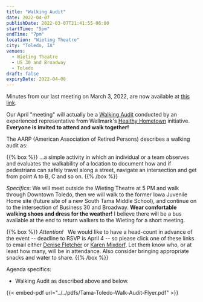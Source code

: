 ```yaml
---
title: "Walking Audit"
date: 2022-04-07
publishDate: 2022-03-07T21:41:55-06:00
startTime: "5pm"
endTime: "7pm"
location: "Wieting Theatre"
city: "Toledo, IA"
venues:
  - Wieting Theatre
  - US 30 and Broadway
  - Toledo
draft: false
expiryDate: 2022-04-08
---
```


Minutes from our last meeting on March 3, 2022, are now available at [this link](./document/meeting-2022-03-03/).

Our April "meeting" will actually be a [Walking Audit](https://www.aarp.org/livable-communities/getting-around/aarp-walk-audit-tool-kit/) conducted by an experienced representative from Wellmark's [Healthy Hometown](https://www.wellmark.com/about/community/community-health-improvement/iowa) initiative.  **Everyone is invited to attend and walk together!**  

The AARP (American Association of Retired Persons) describes a walking audit as:

{{% box %}}
...a simple activity in which an individual or a team observes and evaluates the walkability of a location to document how and if pedestrians can safely travel along a street, navigate an intersection and get from point A to B, C and so on.
{{% /box %}}  
<p/>

_Specifics_: We will meet outside the Wieting Theatre at 5 PM and walk through Downtown Toledo, then we will walk to the former Iowa Juvenile Home site (future site of a new South Tama Middle School), and continue on to the intersection of Business 30 and Broadway. **Wear comfortable walking shoes and dress for the weather!**  I believe there will be a bus available at the end to return walkers to the Wieting for a short meeting.

{{% box %}}
_Attention!_ &nbsp; We would like to have a head-count in advance of the event -- deadline to RSVP is April 4 -- so please click one of these links to email either <a href="mailto:ldfletcher@mchsi.com?subject=Walking Audit RSVP">Denise Fletcher</a> or <a href="mailto:klmixdorf@gmail.com?subject=Walking Audit RSVP">Karen Mixdorf</a>.  Let them know who, or at least how many, will be in attendance.  Also consider bringing appropriate snacks and water to share.
{{% /box %}}  
</p>

Agenda specifics:

  - Walking Audit as described above and below.
  
{{< embed-pdf url="../../pdfs/Tama-Toledo-Walk-Audit-Flyer.pdf" >}}  
 
